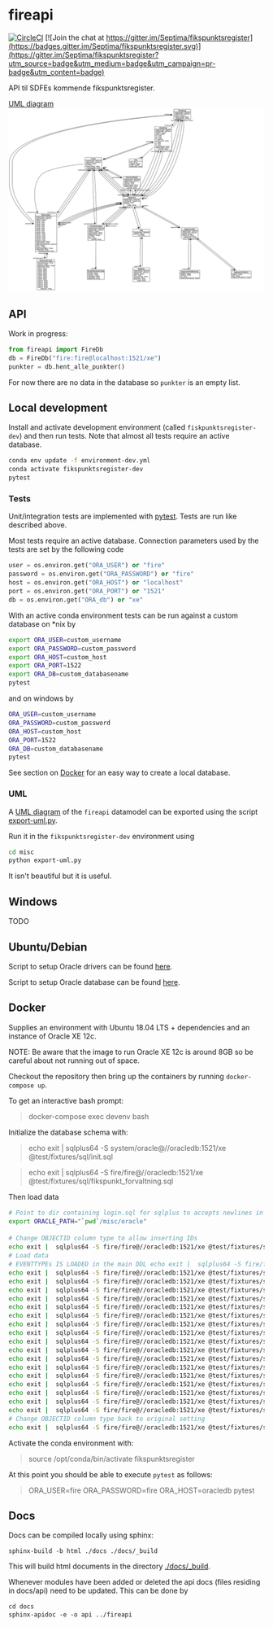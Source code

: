 # fireapi

[![CircleCI](https://circleci.com/gh/Septima/fikspunktsregister.svg?style=svg)](https://circleci.com/gh/Septima/fikspunktsregister) [![Join the chat at https://gitter.im/Septima/fikspunktsregister](https://badges.gitter.im/Septima/fikspunktsregister.svg)](https://gitter.im/Septima/fikspunktsregister?utm_source=badge&utm_medium=badge&utm_campaign=pr-badge&utm_content=badge)

API til SDFEs kommende fikspunktsregister.

[UML diagram](./misc/fireapi-uml.png)
![fireapi UML](./misc/fireapi-uml.png)

## API
Work in progress:
```python
from fireapi import FireDb
db = FireDb("fire:fire@localhost:1521/xe")
punkter = db.hent_alle_punkter()
```

For now there are no data in the database so `punkter` is an empty list.


## Local development
Install and activate development environment (called `fiskpunktsregister-dev`) and then run tests. Note that almost all 
tests require an active database.
```bash
conda env update -f environment-dev.yml
conda activate fikspunktsregister-dev
pytest
```

### Tests
Unit/integration tests are implemented with [pytest](https://pytest.org). Tests are run like described above.

Most tests require an active database. Connection parameters used by the tests are set by the following code
```python
user = os.environ.get("ORA_USER") or "fire"
password = os.environ.get("ORA_PASSWORD") or "fire"
host = os.environ.get("ORA_HOST") or "localhost"
port = os.environ.get("ORA_PORT") or "1521"
db = os.environ.get("ORA_db") or "xe"
```
 
 With an active conda environment tests can be run against a custom database on *nix by
```bash
export ORA_USER=custom_username
export ORA_PASSWORD=custom_password
export ORA_HOST=custom_host
export ORA_PORT=1522
export ORA_DB=custom_databasename
pytest
```
and on windows by
```bash
ORA_USER=custom_username
ORA_PASSWORD=custom_password
ORA_HOST=custom_host
ORA_PORT=1522
ORA_DB=custom_databasename
pytest
``` 
See section on [Docker](#Docker) for an easy way to create a local database.

### UML
A [UML diagram](./misc/fireapi-uml.png) of the `fireapi` datamodel can be exported using the script [export-uml.py](./misc/export-uml.py).

Run it in the `fikspunktsregister-dev` environment using
```bash
cd misc
python export-uml.py
```
It isn't beautiful but it is useful.

## Windows

TODO

## Ubuntu/Debian

Script to setup Oracle drivers can be found [here](misc/debian).

Script to setup Oracle database can be found [here](misc/oracle).

## Docker

Supplies an environment with Ubuntu 18.04 LTS + dependencies and an instance of Oracle XE 12c.

NOTE: Be aware that the image to run Oracle XE 12c is around 8GB so be careful about not running out of space.

Checkout the repository then bring up the containers by running `docker-compose up`.

To get an interactive bash prompt:

> docker-compose exec devenv bash

Initialize the database schema with:

> echo exit | sqlplus64 -S system/oracle@//oracledb:1521/xe @test/fixtures/sql/init.sql

> echo exit | sqlplus64 -S fire/fire@//oracledb:1521/xe @test/fixtures/sql/fikspunkt_forvaltning.sql

Then load data
```bash
# Point to dir containing login.sql for sqlplus to accepts newlines in sql scripts. Sigh
export ORACLE_PATH="`pwd`/misc/oracle"

# Change OBJECTID column type to allow inserting IDs
echo exit |  sqlplus64 -S fire/fire@//oracledb:1521/xe @test/fixtures/sql/pre_dataload.sql
# Load data
# EVENTTYPEs IS LOADED in the main DDL echo exit |  sqlplus64 -S fire/fire@//oracledb:1521/xe @test/fixtures/sql/data/FIRE_ADM.EVENTTYPE.sql
echo exit |  sqlplus64 -S fire/fire@//oracledb:1521/xe @test/fixtures/sql/data/FIRE_ADM.SAG.sql
echo exit |  sqlplus64 -S fire/fire@//oracledb:1521/xe @test/fixtures/sql/data/FIRE_ADM.SAGSINFO.sql
echo exit |  sqlplus64 -S fire/fire@//oracledb:1521/xe @test/fixtures/sql/data/FIRE_ADM.SAGSEVENT.sql
echo exit |  sqlplus64 -S fire/fire@//oracledb:1521/xe @test/fixtures/sql/data/FIRE_ADM.SAGSEVENTINFO.sql
echo exit |  sqlplus64 -S fire/fire@//oracledb:1521/xe @test/fixtures/sql/data/FIRE_ADM.SAGSEVENTINFO_HTML.sql
echo exit |  sqlplus64 -S fire/fire@//oracledb:1521/xe @test/fixtures/sql/data/FIRE_ADM.SRIDNAMESPACE.sql
echo exit |  sqlplus64 -S fire/fire@//oracledb:1521/xe @test/fixtures/sql/data/FIRE_ADM.PUNKTINFOTYPE.sql
echo exit |  sqlplus64 -S fire/fire@//oracledb:1521/xe @test/fixtures/sql/data/FIRE_ADM.SRIDTYPE.sql
echo exit |  sqlplus64 -S fire/fire@//oracledb:1521/xe @test/fixtures/sql/data/FIRE_ADM.PUNKT.sql
echo exit |  sqlplus64 -S fire/fire@//oracledb:1521/xe @test/fixtures/sql/data/FIRE_ADM.PUNKTINFOTYPENAMESPACE.sql
echo exit |  sqlplus64 -S fire/fire@//oracledb:1521/xe @test/fixtures/sql/data/FIRE_ADM.PUNKTINFO.sql
echo exit |  sqlplus64 -S fire/fire@//oracledb:1521/xe @test/fixtures/sql/data/FIRE_ADM.KOORDINAT.sql
echo exit |  sqlplus64 -S fire/fire@//oracledb:1521/xe @test/fixtures/sql/data/FIRE_ADM.GEOMETRIOBJEKT.sql
echo exit |  sqlplus64 -S fire/fire@//oracledb:1521/xe @test/fixtures/sql/data/FIRE_ADM.OBSERVATION.sql
echo exit |  sqlplus64 -S fire/fire@//oracledb:1521/xe @test/fixtures/sql/data/FIRE_ADM.BEREGNING.sql
echo exit |  sqlplus64 -S fire/fire@//oracledb:1521/xe @test/fixtures/sql/data/FIRE_ADM.BEREGNING_KOORDINAT.sql
echo exit |  sqlplus64 -S fire/fire@//oracledb:1521/xe @test/fixtures/sql/data/FIRE_ADM.BEREGNING_OBSERVATION.sql
# Change OBJECTID column type back to original setting
echo exit |  sqlplus64 -S fire/fire@//oracledb:1521/xe @test/fixtures/sql/post_dataload.sql
```

Activate the conda environment with:

> source /opt/conda/bin/activate fikspunktsregister

At this point you should be able to execute `pytest` as follows:

> ORA_USER=fire ORA_PASSWORD=fire ORA_HOST=oracledb pytest

## Docs
Docs can be compiled locally using sphinx:
```
sphinx-build -b html ./docs ./docs/_build
```
This will build html documents in the directory [./docs/_build](./docs/_build).

Whenever modules have been added or deleted the api docs (files residing in docs/api) need to be updated. This can be done by
```
cd docs
sphinx-apidoc -e -o api ../fireapi
```


